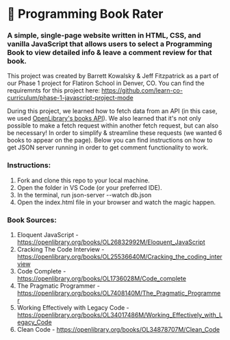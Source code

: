 # 📖 Programming Book Rater

### A simple, single-page website written in HTML, CSS, and vanilla JavaScript that allows users to select a Programming Book to view detailed info & leave a comment review for that book.

This project was created by Barrett Kowalsky & Jeff Fitzpatrick as a part of our Phase 1 project for Flatiron School in Denver, CO. You can find the requiremnts for this project here: https://github.com/learn-co-curriculum/phase-1-javascript-project-mode

During this project, we learned how to fetch data from an API (in this case, we used <a href="https://openlibrary.org/dev/docs/api/books">OpenLibrary's books API</a>). We also learned that it's not only possible to make a fetch request within another fetch request, but can also be necessary! In order to simplify & streamline these requests (we wanted 6 books to appear on the page). Below you can find instructions on how to get JSON server running in order to get comment functionality to work.

### Instructions:

1. Fork and clone this repo to your local machine.
2. Open the folder in VS Code (or your preferred IDE).
3. In the terminal, run json-server --watch db.json
4. Open the index.html file in your browser and watch the magic happen.

### Book Sources:

1. Eloquent JavaScript - https://openlibrary.org/books/OL26832992M/Eloquent_JavaScript
2. Cracking The Code Interview - https://openlibrary.org/books/OL25536640M/Cracking_the_coding_interview
3. Code Complete - https://openlibrary.org/books/OL1736028M/Code_complete
4. The Pragmatic Programmer - https://openlibrary.org/books/OL7408140M/The_Pragmatic_Programmer
5. Working Effectively with Legacy Code - https://openlibrary.org/books/OL34017486M/Working_Effectively_with_Legacy_Code
6. Clean Code - https://openlibrary.org/books/OL34878707M/Clean_Code
